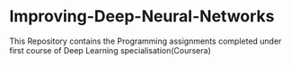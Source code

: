 # Improving-Deep-Neural-Networks

This Repository contains the Programming assignments completed under first course of Deep Learning specialisation(Coursera)
